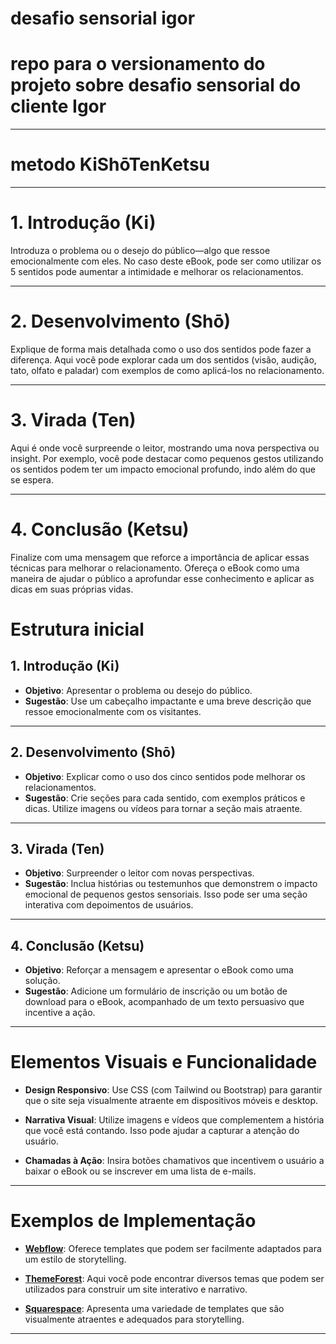 # desafio sensorial igor

# repo para o versionamento do projeto sobre desafio sensorial do cliente Igor
---
# metodo KiShōTenKetsu

---

# 1. Introdução (Ki)
Introduza o problema ou o desejo do público—algo que ressoe emocionalmente com eles. No caso deste eBook, pode ser como utilizar os 5 sentidos pode aumentar a intimidade e melhorar os relacionamentos.

---

# 2. Desenvolvimento (Shō)
Explique de forma mais detalhada como o uso dos sentidos pode fazer a diferença. Aqui você pode explorar cada um dos sentidos (visão, audição, tato, olfato e paladar) com exemplos de como aplicá-los no relacionamento.

---
# 3. Virada (Ten)
Aqui é onde você surpreende o leitor, mostrando uma nova perspectiva ou insight. Por exemplo, você pode destacar como pequenos gestos utilizando os sentidos podem ter um impacto emocional profundo, indo além do que se espera.

---


# 4. Conclusão (Ketsu)
Finalize com uma mensagem que reforce a importância de aplicar essas técnicas para melhorar o relacionamento. Ofereça o eBook como uma maneira de ajudar o público a aprofundar esse conhecimento e aplicar as dicas em suas próprias vidas.

# Estrutura inicial

## 1. Introdução (Ki)
- **Objetivo**: Apresentar o problema ou desejo do público.
- **Sugestão**: Use um cabeçalho impactante e uma breve descrição que ressoe emocionalmente com os visitantes.

---

## 2. Desenvolvimento (Shō)
- **Objetivo**: Explicar como o uso dos cinco sentidos pode melhorar os relacionamentos.
- **Sugestão**: Crie seções para cada sentido, com exemplos práticos e dicas. Utilize imagens ou vídeos para tornar a seção mais atraente.

---

## 3. Virada (Ten)
- **Objetivo**: Surpreender o leitor com novas perspectivas.
- **Sugestão**: Inclua histórias ou testemunhos que demonstrem o impacto emocional de pequenos gestos sensoriais. Isso pode ser uma seção interativa com depoimentos de usuários.

---

## 4. Conclusão (Ketsu)
- **Objetivo**: Reforçar a mensagem e apresentar o eBook como uma solução.
- **Sugestão**: Adicione um formulário de inscrição ou um botão de download para o eBook, acompanhado de um texto persuasivo que incentive a ação.

---

# Elementos Visuais e Funcionalidade

- **Design Responsivo**: Use CSS (com Tailwind ou Bootstrap) para garantir que o site seja visualmente atraente em dispositivos móveis e desktop.

- **Narrativa Visual**: Utilize imagens e vídeos que complementem a história que você está contando. Isso pode ajudar a capturar a atenção do usuário.

- **Chamadas à Ação**: Insira botões chamativos que incentivem o usuário a baixar o eBook ou se inscrever em uma lista de e-mails.

---

# Exemplos de Implementação

- **[Webflow](https://webflow.com/templates)**: Oferece templates que podem ser facilmente adaptados para um estilo de storytelling.

- **[ThemeForest](https://themeforest.net/)**: Aqui você pode encontrar diversos temas que podem ser utilizados para construir um site interativo e narrativo.

- **[Squarespace](https://www.squarespace.com/templates)**: Apresenta uma variedade de templates que são visualmente atraentes e adequados para storytelling.

---